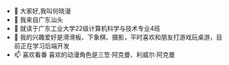 - 👋 大家好,我叫何晓漫
- 👀 我来自广东汕头
- 🌱 就读于广东工业大学22级计算机科学与技术专业4班
- 💞️ 我的兴趣爱好是滑滑板、下象棋、摄影，平时喜欢和朋友打游戏玩桌游，目前正在学习后端开发
- 📫 喜欢看番 喜欢的动漫角色是三笠·阿克曼、利威尔·阿克曼

